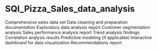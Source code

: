 # SQl_Pizza_Sales_data_analysis
Comprehensive sales data set Data cleaning and preparation documentation Exploratory data analysis report Customer segmentation analysis Sales performance analysis report Trend analysis findings Correlation analysis results Predictive modeling (if applicable) Interactive dashboard for data visualization Recommendations report
